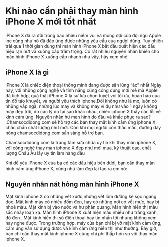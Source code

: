 # Khi nào cần phải thay màn hình iPhone X mới tốt nhất
iPhone X đã ra đời trong bao nhiêu niềm vui và mong đợi của đội ngũ Apple inc cũng như nó đã đáp ứng được những yêu cầu của người dùng. Tuy nhiên trải qua 1 thời gian dùng thì màn hình iPhone X bắt đầu xuất hiện các dấu hiệu rạn nứt và xuống cấp trầm trọng. Có rất nhiều nguyên nhân khiến cho màn hình iPhone X xuống cấp nhanh như vậy, hãy xem nhé.
<h2>iPhone X là gì</h2>
iPhone X là chiếc điện thoại thông minh đang được săn lùng “ác” nhất Ngày nay, với những cộng nghệ và tính năng cùng công dụng mới mẻ mà Apple đã tích hợp, quả thật iPhone X là sự lựa chọn tuyệt vời tối ưu, hoàn hảo của tín đồ táo khuyết, và người yêu thích iphone.Đời không như là mơ, luôn có những vấp ngã, những lúc may và không may ví dụ như vào 1 ngày không mấy đẹp trời, do các lý do tại sao khác nhau, chiếc iphone X thấy các lỗi về kính cảm ứng. Nguyên nhân hư màn hình do đâu và khắc phục ra sao? .Chamsocdidong.com sẽ hỗ trợ các bạn thay mặt kính cảm ứng iphone X, chắc chắn chất lượng như mới. Còn khi mọi người còn thắc mắc, đường dây nóng chamsocdidong.com sẵn sàng hỗ trợ ban.

Chamsocdidong.com là trung tâm sửa chữa uy tín khi thay màn iphone X, với công nghệ thay màn iphone X đẹp như mới mua, kỹ thuật cao, chất lượng Châu Âu lấy uy tín làm hàng đầu

Khi dế yêu iPhone X của bạ có các dấu hiệu bên dưới, bạn cần thay màn hình cảm ứng iPhone X, cũng như làm đẹp lại tạo ra em nó:
<h2> Nguyên nhân nát hỏng màn hình iPhone X</h2>
Mặt kính iphone X có những vết xước,những vết lõm đường kẻ sọc ngang dọc.
Mặt kính máy có nhiều đốm đen, hay có những nơi có vết mực, hay bị nhoè màu.
Mặt kính bị vào nước và hư phản quang.
Màn hình hiển thị màu sắc nhảy loạn xạ.
Màn hình iPhone X xuất hiện màu nhiều như trắng,xanh, đỏ đen .
Mặt kính hiển thị số điện thoại hay tin nhắn tới nhưng không xem hay nghe được.
Trong trường hợp, máy của bạn chỉ bị vỡ mặt kính cảm ứng, cảm ứng vẫn sử dụng được và kính cảm ứng hiển thị như thường. Bây giờ, bạn chỉ cần thay mặt kính iphone X cùng chi phí thấp hơn so với thay màn iphone X.
